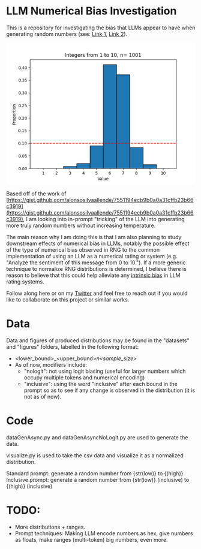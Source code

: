 # LLM Numerical Bias Investigation

This is a repository for investigating the bias that LLMs appear to have when generating random numbers (see: [Link 1](https://gist.github.com/alonsosilvaallende/7551194ecb9b0a0a31cffb23b66c3919), [Link 2](https://twitter.com/RaphaelWimmer/status/1680290408541179906)).

![alt text](https://github.com/P-H-B-D/LLMNumericBias/blob/main/figures/1_10_n1001.csv.png)

Based off of the work of [https://gist.github.com/alonsosilvaallende/7551194ecb9b0a0a31cffb23b66c3919](https://gist.github.com/alonsosilvaallende/7551194ecb9b0a0a31cffb23b66c3919), I am looking into in-prompt "tricking" of the LLM into generating more truly random numbers without increasing temperature.

The main reason why I am doing this is that I am also planning to study downstream effects of numerical bias in LLMs, notably the possible effect of the type of numerical bias observed in RNG to the common implementation of using an LLM as a numerical rating or system (e.g. "Analyze the sentiment of this message from 0 to 10."). If a more generic technique to normalize RNG distributions is determined, I believe there is reason to believe that this could help alleviate any [intrinsic bias](https://twitter.com/Teknium1/status/1687983538996740097) in LLM rating systems.

Follow along here or on my [Twitter](https://twitter.com/0xPHBD) and feel free to reach out if you would like to collaborate on this project or similar works. 

# Data

Data and figures of produced distributions may be found in the "datasets" and "figures" folders, labelled in the following format:

- <lower_bound>_<upper_bound>_n<sample_size>_<modifier>
- As of now, modifiers include: 
    - "nologit": not using logit biasing (useful for larger numbers which occupy multiple tokens and numerical encoding)
    - "inclusive": using the word "inclusive" after each bound in the prompt so as to see if any change is observed in the distribution (it is not as of now).

# Code

dataGenAsync.py and dataGenAsyncNoLogit.py are used to generate the data.

visualize.py is used to take the csv data and visualize it as a normalized distribution.

Standard prompt: generate a random number from {str(low)} to {(high)}
Inclusive prompt: generate a random number from {str(low)} (inclusive) to {(high)} (inclusive)

# TODO:
- More distributions + ranges. 
- Prompt techniques: Making LLM encode numbers as hex, give numbers as floats, make ranges (multi-token) big numbers, even more. 
